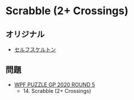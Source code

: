 # Scrabble (2+ Crossings)

## オリジナル
- [セルフスケルトン](scrabble.md)

## 問題
- [WPF PUZZLE GP 2020 ROUND 5](../questions/wpfpgp2020-5.md)
	- 14\. Scrabble (2+ Crossings)
